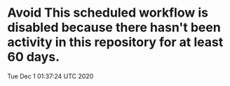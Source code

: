 # Avoid This scheduled workflow is disabled because there hasn't been activity in this repository for at least 60 days.
Tue Dec  1 01:37:24 UTC 2020
